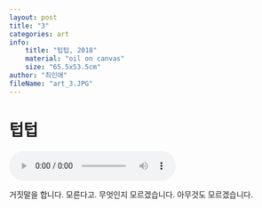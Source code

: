 ```yaml
---
layout: post
title: "3"
categories: art
info:
    title: "텁텁, 2018"
    material: "oil on canvas"
    size: "65.5x53.5cm"
author: "최인애"
fileName: "art_3.JPG"
---
```


# 텁텁

<audio controls src="{{'assets/audios/art_audio_3.mp3'|relative_url}}"></audio>

거짓말을 합니다. 모른다고.
무엇인지 모르겠습니다. 아무것도 모르겠습니다.
